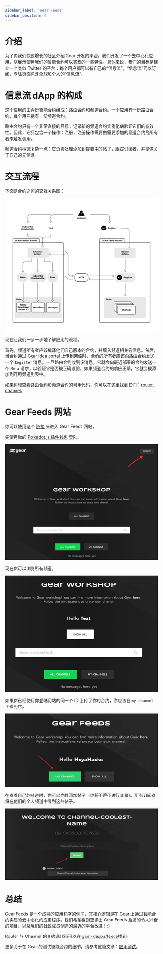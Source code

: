 ```yaml
---
sidebar_label: 'Gear Feeds'
sidebar_position: 6
---
```


# 介绍

为了向我们快速增长的社区介绍 Gear 开发的平台，我们开发了一个去中心化应用，以展示使用我们的智能合约可以实现的一些特性。具体来说，我们的目标是建立一个类似 Twitter 的平台：每个用户都可以有自己的“信息流”，“信息流”可以订阅，登陆页面包含全球和个人的“信息流”。

# 信息流 dApp 的构成
这个应用的由两份智能合约组成：路由合约和频道合约。一个应用有一份路由合约，每个用户拥有一份频道合约。

路由合约只有一个非常直接的目标：记录新的频道合约实例化病验证它们的有效性。因此，它只包含一个操作：注册，注册操作需要由需要添加的频道合约的所有者来触发调用。

频道合约稍微复杂一点：它负责处理添加到提要中的帖子，跟踪订阅者，并提供关于自己的元信息。

# 交互流程
下面是合约之间的交互关系图：

![img alt](./img/feeds-outline.png)

现在让我们一步一步地了解应用的流程。

首先，频道所有者应该编译他们自己版本的合约，并填入频道相关的信息。然后，当合约通过 [Gear Idea portal](https://idea.gear-tech.io) 上传到网络时，合约的所有者应该向路由合约发送一个 `Register` 消息。一旦路由合约收到该消息，它就会向最近部署的合约发送一个 `Meta` 请求，以验证它是否被正确设置。如果频道合约的响应正确，它就会被添加到可用频道列表中。

如果你想查看路由合约和频道合约的可用代码，你可以在这里找到它们：[router](https://github.com/gear-tech/apps/tree/master/gear-feeds-router), [channel](https://github.com/gear-tech/gear-feeds-channel)。

# Gear Feeds 网站

你可以使用这个 [链接](https://workshop.gear-tech.io) 来进入 Gear Feeds 网站。

先使用你的 [Polkadot.js 插件钱包](https://polkadot.js.org/extension/) 登陆。

![img alt](./img/log-in.png)

现在你可以浏览所有频道。

![img alt](./img/show-all.png)

如果你已经使用你登陆网站的同一个 ID 上传了你的合约，你应该在 `my channel` 下看到它。

![img alt](./img/channels.png)

在查看自己的频道时，你可以向其添加帖子（你将不得不进行交易）。所有订阅者将在他们的个人频道中看到这些帖子。

![img alt](./img/my-channel.png)

# 总结

Gear Feeds 是一个成熟的应用程序的例子，其核心逻辑是在 Gear 上通过智能合约实现的去中心化的应用程序。我们希望看到更多由 Gear Feeds 启发的令人兴奋的项目，以及我们的社区成员创造的最近的平台改进！:)

Router 与 Channel 的合约源代码可以在 [gear-dapps/feeds](https://github.com/gear-dapps/multitoken/tree/master/tests)找到。

更多关于在 Gear 的测试智能合约的细节，请参考这篇文章：[应用测试](https://wiki.gear-tech.io/zh-cn/developing-contracts/testing/)。